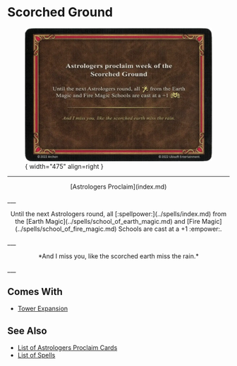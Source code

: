 # Scorched Ground

<figure markdown="span">

![Scorched Ground](../assets/astrologers_proclaim-scorched_ground.webp){ width="475" align=right }

</figure>

___
<p style="text-align: center;" markdown>[Astrologers Proclaim](index.md)</p>
___
<p style="text-align: center;" markdown>Until the next Astrologers round, all [:spellpower:](../spells/index.md) from the [Earth Magic](../spells/school_of_earth_magic.md) and [Fire Magic](../spells/school_of_fire_magic.md) Schools are cast at a +1 :empower:.</p>
___
<p style="text-align: center;" markdown>*And I miss you, like the scorched earth miss the rain.*</p>
___


## Comes With

- [Tower Expansion](../content/tower_expansion.md)


## See Also

- [List of Astrologers Proclaim Cards](index.md)
- [List of Spells](../spells/index.md)
